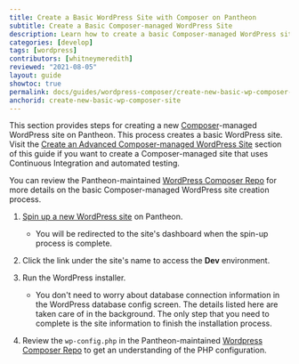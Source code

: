 ```yaml
---
title: Create a Basic WordPress Site with Composer on Pantheon
subtitle: Create a Basic Composer-managed WordPress Site 
description: Learn how to create a basic Composer-managed WordPress site on Pantheon.
categories: [develop]
tags: [wordpress]
contributors: [whitneymeredith]
reviewed: "2021-08-05"
layout: guide
showtoc: true
permalink: docs/guides/wordpress-composer/create-new-basic-wp-composer-site
anchorid: create-new-basic-wp-composer-site
---
```


This section provides steps for creating a new [Composer](/guides/composer)-managed WordPress site on Pantheon. This process creates a basic WordPress site. Visit the [Create an Advanced Composer-managed WordPress Site](guides/wordpress-composer/create-wp-site-composer-ci-auto-test) section of this guide if you want to create a Composer-managed site that uses Continuous Integration and automated testing.

 You can review the Pantheon-maintained [WordPress Composer Repo](https://github.com/pantheon-systems/wordpress-composer/) for more details on the basic Composer-managed WordPress site creation process.

1. [Spin up a new WordPress site](/create-sites) on Pantheon. 

    - You will be redirected to the site's dashboard when the spin-up process is complete. 

1. Click the link under the site's name to access the **Dev** environment.

1. Run the WordPress installer.

    - You don't need to worry about database connection information in the WordPress database config screen. The details listed here are taken care of in the background. The only step that you need to complete is the site information to finish the installation process.

1. Review the `wp-config.php` in the Pantheon-maintained [Wordpress Composer Repo](https://github.com/pantheon-systems/wordpress-composer/#3-run-the-wordpress-installer) to get an understanding of the PHP configuration.